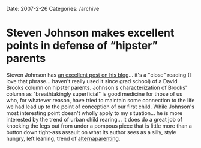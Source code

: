 Date: 2007-2-26
Categories: /archive

# Steven Johnson makes excellent points in defense of “hipster” parents

Steven Johnson has <a href="http://www.stevenberlinjohnson.com/2007/02/some_close_read.html">an excellent post on his blog</a>... it's a "close" reading (I love that phrase... haven't really used it since grad school) of a David Brooks column on hipster parents.  Johnson's characterization of Brooks' column as "breathtakingly superficial" is good medicine for those of us who, for whatever reason, have tried to maintain some connection to the life we had lead up to the point of conception of our first child.  While Johnson's most interesting point doesn't wholly apply to my situation... he is more interested by the trend of urban child rearing... it does do a  great job of knocking the legs out from under a pompous piece that is little more than a button down tight-ass assault on what its author sees as a silly, style hungry, left leaning, trend of <a href="http://www.theglobeandmail.com/servlet/Page/document/v5/content/subscribe?user_URL=http://www.theglobeandmail.com%2Fservlet%2Fstory%2FLAC.20070120.LEAH20%2FTPStory%2FTPEntertainment%2F&amp;ord=1172515592206&amp;brand=theglobeandmail&amp;force_login=true">alternaparenting</a>.

